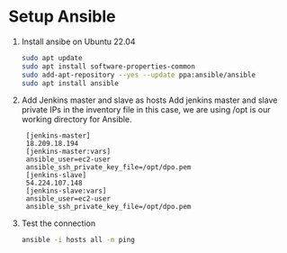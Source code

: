 
# Setup Ansible
1. Install ansibe on Ubuntu 22.04 
   ```sh 
   sudo apt update
   sudo apt install software-properties-common
   sudo add-apt-repository --yes --update ppa:ansible/ansible
   sudo apt install ansible
   ```

2. Add Jenkins master and slave as hosts 
Add jenkins master and slave private IPs in the inventory file 
in this case, we are using /opt is our working directory for Ansible. 
   ```
    [jenkins-master]
    18.209.18.194
    [jenkins-master:vars]
    ansible_user=ec2-user
    ansible_ssh_private_key_file=/opt/dpo.pem
    [jenkins-slave]
    54.224.107.148
    [jenkins-slave:vars]
    ansible_user=ec2-user
    ansible_ssh_private_key_file=/opt/dpo.pem
   ```

1. Test the connection  
   ```sh
   ansible -i hosts all -m ping 
   ```
